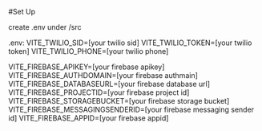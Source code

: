 #Set Up

create .env under /src

.env:
VITE_TWILIO_SID=[your twilio sid]
VITE_TWILIO_TOKEN=[your twilio token]
VITE_TWILIO_PHONE=[your twilio phone]

VITE_FIREBASE_APIKEY=[your firebase apikey]
VITE_FIREBASE_AUTHDOMAIN=[your firebase authmain]
VITE_FIREBASE_DATABASEURL=[your firebase database url]
VITE_FIREBASE_PROJECTID=[your firebase project id]
VITE_FIREBASE_STORAGEBUCKET=[your firebase storage bucket]
VITE_FIREBASE_MESSAGINGSENDERID=[your firebase messaging sender id]
VITE_FIREBASE_APPID=[your firebase appid]
